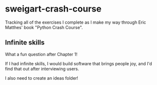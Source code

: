 # sweigart-crash-course
Tracking all of the exercises I complete as I make my way through Eric Matthes' book "Python Crash Course".

## Infinite skills
What a fun question after Chapter 1! 

If I had infinite skills, I would build software that brings people joy, and I'd find that out after interviewing users. 

I also need to create an ideas folder! 